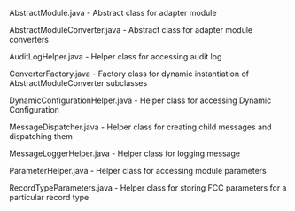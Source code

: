 AbstractModule.java - Abstract class for adapter module

AbstractModuleConverter.java - Abstract class for adapter module converters

AuditLogHelper.java - Helper class for accessing audit log

ConverterFactory.java - Factory class for dynamic instantiation of AbstractModuleConverter subclasses

DynamicConfigurationHelper.java - Helper class for accessing Dynamic Configuration

MessageDispatcher.java - Helper class for creating child messages and dispatching them

MessageLoggerHelper.java - Helper class for logging message

ParameterHelper.java - Helper class for accessing module parameters

RecordTypeParameters.java - Helper class for storing FCC parameters for a particular record type
